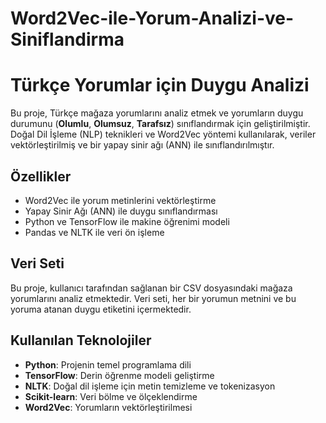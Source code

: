 # Word2Vec-ile-Yorum-Analizi-ve-Siniflandirma
# Türkçe Yorumlar için Duygu Analizi

Bu proje, Türkçe mağaza yorumlarını analiz etmek ve yorumların duygu durumunu (**Olumlu**, **Olumsuz**, **Tarafsız**) sınıflandırmak için geliştirilmiştir. Doğal Dil İşleme (NLP) teknikleri ve Word2Vec yöntemi kullanılarak, veriler vektörleştirilmiş ve bir yapay sinir ağı (ANN) ile sınıflandırılmıştır.

## Özellikler
- Word2Vec ile yorum metinlerini vektörleştirme
- Yapay Sinir Ağı (ANN) ile duygu sınıflandırması
- Python ve TensorFlow ile makine öğrenimi modeli
- Pandas ve NLTK ile veri ön işleme

## Veri Seti
Bu proje, kullanıcı tarafından sağlanan bir CSV dosyasındaki mağaza yorumlarını analiz etmektedir. Veri seti, her bir yorumun metnini ve bu yoruma atanan duygu etiketini içermektedir.

## Kullanılan Teknolojiler
- **Python**: Projenin temel programlama dili
- **TensorFlow**: Derin öğrenme modeli geliştirme
- **NLTK**: Doğal dil işleme için metin temizleme ve tokenizasyon
- **Scikit-learn**: Veri bölme ve ölçeklendirme
- **Word2Vec**: Yorumların vektörleştirilmesi

